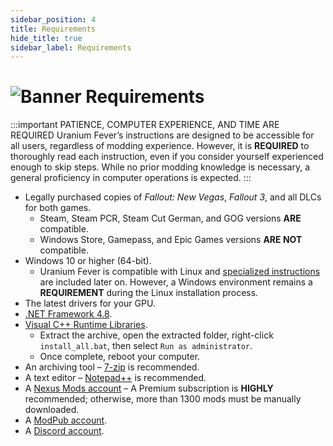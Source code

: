 ```yaml
---
sidebar_position: 4
title: Requirements
hide_title: true
sidebar_label: Requirements
---
```


# ![Banner Requirements](https://github.com/user-attachments/assets/6aa2396d-179c-4471-89df-5b206343fd87)

:::important PATIENCE, COMPUTER EXPERIENCE, AND TIME ARE REQUIRED
Uranium Fever’s instructions are designed to be accessible for all users, regardless of modding experience. However, it is **REQUIRED** to thoroughly read each instruction, even if you consider yourself experienced enough to skip steps. While no prior modding knowledge is necessary, a general proficiency in computer operations is expected.
:::

- Legally purchased copies of *Fallout: New Vegas*, *Fallout 3*, and all DLCs for both games.
  - Steam, Steam PCR, Steam Cut German, and GOG versions **ARE** compatible.
  - Windows Store, Gamepass, and Epic Games versions **ARE NOT** compatible.
- Windows 10 or higher (64-bit).
  - Uranium Fever is compatible with Linux and [specialized instructions](https://uraniumfever.net/docs/setupinstructions#-installing-on-linux-) are included later on. However, a Windows environment remains a **REQUIREMENT** during the Linux installation process.
- The latest drivers for your GPU.
- [.NET Framework 4.8](https://dotnet.microsoft.com/en-us/download/dotnet-framework/thank-you/net48-web-installer).
- [Visual C++ Runtime Libraries](https://www.techpowerup.com/download/visual-c-redistributable-runtime-package-all-in-one/).
  - Extract the archive, open the extracted folder, right-click `install_all.bat`, then select `Run as administrator`.
  - Once complete, reboot your computer.
- An archiving tool – [7-zip](https://www.7-zip.org/) is recommended.
- A text editor – [Notepad++](https://notepad-plus-plus.org/downloads/v8.7/) is recommended.
- A [Nexus Mods account](https://users.nexusmods.com/register) – A Premium subscription is **HIGHLY** recommended; otherwise, more than 1300 mods must be manually downloaded.
- A [ModPub account](https://mod.pub/account/register).
- A [Discord account](https://discord.com/register).
